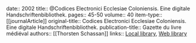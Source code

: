 date:: 2002
title:: @Codices Electronici Ecclesiae Coloniensis. Eine digitale Handschriftenbibliothek.
pages:: 45-50
volume:: 40
item-type:: [[journalArticle]]
original-title:: Codices Electronici Ecclesiae Coloniensis. Eine digitale Handschriftenbibliothek.
publication-title:: Gazette du livre médiéval
authors:: [[Thorsten Schassan]]
links:: [Local library](zotero://select/groups/2386895/items/NSP64HFN), [Web library](https://www.zotero.org/groups/2386895/items/NSP64HFN)
